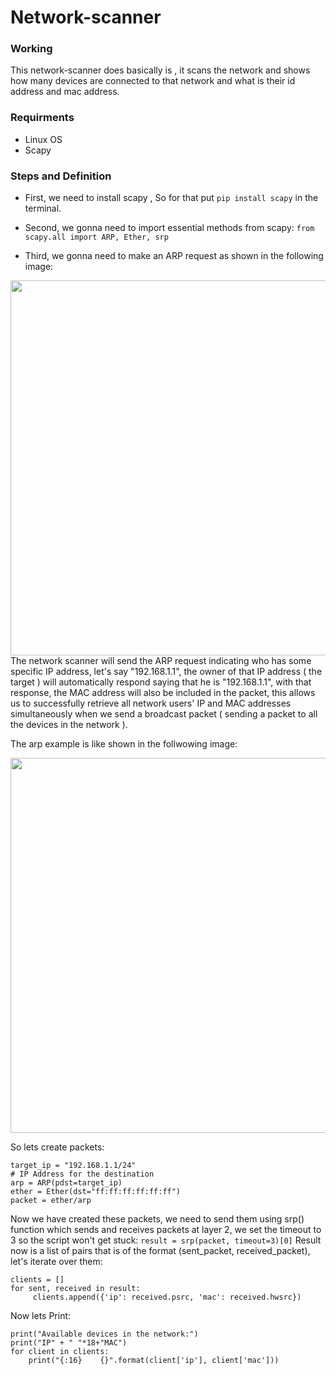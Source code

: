 # Network-scanner 


### Working
This network-scanner does basically is , it scans the network and shows how many devices are connected to that network and what is their id address and mac address.

### Requirments
* Linux OS
* Scapy

### Steps and Definition
* First, we need to install scapy , So for that put ```pip install scapy``` in the terminal.

* Second, we gonna need to import essential methods from scapy:
``` from scapy.all import ARP, Ether, srp ```

* Third, we gonna need to make an ARP request as shown in the following image:
<img src = "https://www.thepythoncode.com/media/articles/building-network-scanner-using-scapy/arp_request1.jpg" width = '600'>
The network scanner will send the ARP request indicating who has some specific IP address, let's say "192.168.1.1", the owner of that IP address ( the target ) will automatically respond saying that he is "192.168.1.1", with that response, the MAC address will also be included in the packet, this allows us to successfully retrieve all network users' IP and MAC addresses simultaneously when we send a broadcast packet ( sending a packet to all the devices in the network ).

The arp example is like shown in the follwowing image:

<img src = "https://www.thepythoncode.com/media/articles/building-network-scanner-using-scapy/hacker.jpg" width = '600'>

So lets create packets:
```
target_ip = "192.168.1.1/24"
# IP Address for the destination
arp = ARP(pdst=target_ip)
ether = Ether(dst="ff:ff:ff:ff:ff:ff")
packet = ether/arp
```
Now we have created these packets, we need to send them using srp() function which sends and receives packets at layer 2, we set the timeout to 3 so the script won't get stuck:
``` result = srp(packet, timeout=3)[0] ```
Result now is a list of pairs that is of the format (sent_packet, received_packet), let's iterate over them:
``` 
clients = []
for sent, received in result:
     clients.append({'ip': received.psrc, 'mac': received.hwsrc})
```

Now lets Print:
```
print("Available devices in the network:")
print("IP" + " "*18+"MAC")
for client in clients:
    print("{:16}    {}".format(client['ip'], client['mac']))
```


